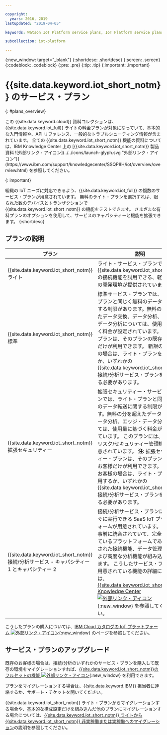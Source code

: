 ```yaml
---

copyright:
  years: 2016, 2019
lastupdated: "2019-04-05"

keywords: Watson IoT Platform service plans, IoT Platform service plans, free Lite plan

subcollection: iot-platform

---
```


{:new_window: target="\_blank"}
{:shortdesc: .shortdesc}
{:screen: .screen}
{:codeblock: .codeblock}
{:pre: .pre}
{:tip: .tip}
{:important: .important}

# {{site.data.keyword.iot_short_notm}} のサービス・プラン
{: #plans_overview}

<p>この {{site.data.keyword.cloud}} 資料コレクションは、{{site.data.keyword.iot_full}} ライトの料金プランが対象になっていて、基本的な入門情報や、API リファレンス、一般的なトラブルシューティング情報が含まれています。
全ての {{site.data.keyword.iot_short_notm}} 機能の資料については、IBM Knowledge Center 上の [{{site.data.keyword.iot_short_notm}} 製品資料 ![外部リンク・アイコン](../../icons/launch-glyph.svg "外部リンク・アイコン")](https://www.ibm.com/support/knowledgecenter/SSQP8H/iot/overview/overview.html) を参照してください。
</p>
{: important}

組織の IoT ニーズに対応できるよう、{{site.data.keyword.iot_full}} の複数のサービス・プランが用意されています。 無料のライト・プランを選択すれば、限られた数のデバイスとトランザクションで {{site.data.keyword.iot_short_notm}} の機能をテストできます。 さまざまな有料プランのオプションを使用して、サービスのキャパシティーと機能を拡張できます。
{:shortdesc}

## プランの説明

プラン       | 説明       
---------- | ------------
{{site.data.keyword.iot_short_notm}} ライト | ライト・サービス・プランでは、{{site.data.keyword.iot_short_notm}} の接続機能を試用できる、軽量な無料の開発環境が提供されています。
{{site.data.keyword.iot_short_notm}} 標準 | 標準サービス・プランでは、ライト・プランと同じく無料のデータ転送に関する制限があります。無料の分を超えたデータ交換、データ分析、エッジ・データ分析については、使用量に基づく料金が設定されています。 **注:** 標準プランは、そのプランの既存のお客様だけが利用できます。 新規のお客様の場合は、ライト・プランを使用するか、いずれかの {{site.data.keyword.iot_short_notm}} 接続/分析サービス・プランを購入する必要があります。
{{site.data.keyword.iot_short_notm}} 拡張セキュリティー | 拡張セキュリティー・サービス・プランでは、ライト・プランと同じく無料のデータ転送に関する制限があります。無料の分を超えたデータ交換、データ分析、エッジ・データ分析については、使用量に基づく料金が設定されています。 このプランには、高度なリスク/セキュリティー管理機能も用意されています。 **注:** 拡張セキュリティー・プランは、そのプランの既存のお客様だけが利用できます。 新規のお客様の場合は、ライト・プランを使用するか、いずれかの {{site.data.keyword.iot_short_notm}} 接続/分析サービス・プランを購入する必要があります。
{{site.data.keyword.iot_short_notm}} 接続/分析サービス - キャパシティー 1 とキャパシティー 2 | 接続/分析サービス・プランには、すぐに実行できる SaaS IoT プラットフォームが用意されています。これは、事前に統合されていて、完全管理されているプラットフォームであり、拡張された接続機能、データ管理機能、および高度な分析機能が組み込まれています。 こうしたサービス・プランに用意されている機能の詳細については、[{{site.data.keyword.iot_short_notm}} Knowledge Center ![外部リンク・アイコン](../../icons/launch-glyph.svg "外部リンク・アイコン")](https://www.ibm.com/support/knowledgecenter/SSQP8H/iot/overview/overview.html){:new_window} を参照してください。

こうしたプランの購入については、[IBM Cloud カタログの IoT プラットフォーム ![外部リンク・アイコン](../../icons/launch-glyph.svg "外部リンク・アイコン")](https://cloud.ibm.com/catalog/services/internet-of-things-platform){:new_window} のページを参照してください。

## サービス・プランのアップグレード

既存のお客様の場合は、接続/分析のいずれかのサービス・プランを購入して既存の環境をマイグレーションすれば、[{{site.data.keyword.iot_short_notm}}のフルセットの機能 ![外部リンク・アイコン](../../icons/launch-glyph.svg "外部リンク・アイコン")](https://www.ibm.com/support/knowledgecenter/SSQP8H/iot/overview/overview.html){:new_window} を利用できます。

プランをマイグレーションする場合は、{{site.data.keyword.IBM}} 担当者に連絡するか、サポート・チケットを開いてください。

<!--- - To migrate from {{site.data.keyword.iot_short_notm}} Standard and Advanced Security plans, contact your {{site.data.keyword.IBM}} representative or raise a support ticket.--->
{{site.data.keyword.iot_short_notm}} ライト・プランからマイグレーションする場合や、基本的な構成設定だけを組み込んだ他のプランにマイグレーションする場合については、[{{site.data.keyword.iot_short_notm}} ライトから {{site.data.keyword.iot_short_notm}} 非実稼働または実稼働へのマイグレーション](/docs/services/IoT?topic=iot-platform-org_migration#org_migration)の説明を参照してください。
